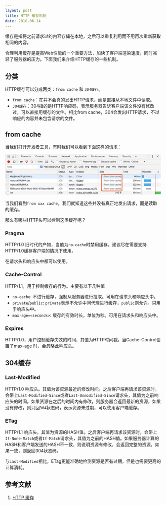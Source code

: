 ```yaml
---
layout: post
title: HTTP 缓存机制
date: 2018-06-14
---
```


缓存是指将之前请求过的内容存储在本地，之后可以重复利用而不用再次重新获取相同的内容。

合理利用缓存是提高Web性能的一个重要方法，加快了客户端渲染速度，同时减轻了服务器的压力。下面我们来介绍HTTP缓存的一些机制。


## 分类

HTTP缓存可以分成两类：`from cache` 和 `304缓存`。

* `from cache`：在并不会真的发出HTTP请求，而是直接从本地文件中读取。
* `304缓存`：304指的是HTTP响应码，表示服务器告诉客户端该文件没有修改过，可以直接用缓存的文件。相比from cache，304会发出HTTP请求，不过响应的内容并未包含请求的文件。


## from cache

当我们打开开发者工具，有时我们可以看到下面这样的请求：

![clipboard.png](/assets/images/10009/cache.png)

当我们看到`from xxx cache`，我们就知道这些并没有真正地发出请求，而是读取的缓存。

那么有哪些HTTP头可以控制这类缓存呢？

### Pragma

HTTP/1.0 旧时代的产物，当值为`no-cache`时禁用缓存。建议尽在需要支持HTTP/1.0缓存客户端的情况下使用。

在请求头和响应头中都可以使用。

### Cache-Control

HTTP/1.1，用于控制缓存的行为。主要有以下几种值

* `no-cache`: 不进行缓存，强制从服务器进行拉取。可用在请求头和响应头中。
* `private`/`public`: `private`表示不允许中间代理进行缓存，`public`则允许。只用于响应头中。
* `max-age=<seconds>`: 缓存的有效时长，单位为秒。可用在请求头和响应头中。

### Expires

HTTP/1.0，用户控制缓存失效的时间，其值为HTTP时间戳。当Cache-Control设置了max-age
时，会忽略此响应头。

## 304缓存

### Last-Modified

HTTP/1.0 响应头。其值为该资源最近的修改时间。之后客户端再请求该资源时，会带上`Last-Modified-Since`或者`Last-Unmodified-Since`请求头，其值为之前响应头的时间。如果资源在之后的时间内有修改，则服务器会返回最新的资源，如果没有修改，则只回`304`状态码，表示资源未过期，可以使用客户端缓存。

### ETag

HTTP/1.1 响应头，其值为资源的HASH值。之后客户端再请求该资源时，会带上`If-None-Match`或者`If-Match`请求头，其值为之前的HASH值。如果服务器计算的HASH和客户端发送的HASH不一致，则说明资源有修改，会返回完整的资源，如果一致，则返回304状态码。

与`Last-Modified`相比，ETag更能准确地检测资源是否有过期，但是也需要更高的计算消耗。

## 参考文献
1. [HTTP 缓存](https://developer.mozilla.org/zh-CN/docs/Web/HTTP/Caching_FAQ)